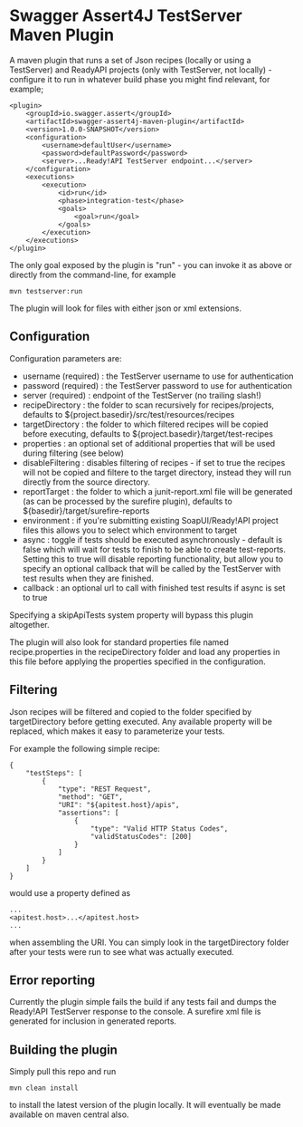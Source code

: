 # Swagger Assert4J TestServer Maven Plugin

A maven plugin that runs a set of Json recipes (locally or using a TestServer) and ReadyAPI projects (only with TestServer, not locally) - 
configure it to run in whatever build phase you might find relevant, for example;

```
<plugin>
    <groupId>io.swagger.assert</groupId>
    <artifactId>swagger-assert4j-maven-plugin</artifactId>
    <version>1.0.0-SNAPSHOT</version>
    <configuration>
        <username>defaultUser</username>
        <password>defaultPassword</password>
        <server>...Ready!API TestServer endpoint...</server>
    </configuration>
    <executions>
        <execution>
            <id>run</id>
            <phase>integration-test</phase>
            <goals>
                <goal>run</goal>
            </goals>
        </execution>
    </executions>
</plugin>
```

The only goal exposed by the plugin is "run" - you can invoke it as above or directly from the command-line, for example

```
mvn testserver:run 
```

The plugin will look for files with either json or xml extensions.

## Configuration

Configuration parameters are:

* username (required) : the TestServer username to use for authentication
* password (required) : the TestServer password to use for authentication
* server (required) : endpoint of the TestServer (no trailing slash!)
* recipeDirectory : the folder to scan recursively for recipes/projects, defaults to ${project.basedir}/src/test/resources/recipes
* targetDirectory : the folder to which filtered recipes will be copied before executing, defaults
to ${project.basedir}/target/test-recipes
* properties : an optional set of additional properties that will be used during filtering (see below)
* disableFiltering : disables filtering of recipes - if set to true the recipes will not be copied and filtere
to the target directory, instead they will run directly from the source directory.
* reportTarget : the folder to which a junit-report.xml file will be generated (as can be processed by 
the surefire plugin), defaults to ${basedir}/target/surefire-reports
* environment : if you're submitting existing SoapUI/Ready!API project files this allows you to select which environment 
to target
* async : toggle if tests should be executed asynchronously - default is false which will wait for tests to finish 
 to be able to create test-reports. Setting this to true will disable reporting functionality, but allow you 
to specify an optional callback that will be called by the TestServer with test results when they are finished.
* callback : an optional url to call with finished test results if async is set to true 

Specifying a skipApiTests system property will bypass this plugin altogether.

The plugin will also look for standard properties file named recipe.properties in the recipeDirectory folder and
load any properties in this file before applying the properties specified in the configuration.

## Filtering

Json recipes will be filtered and copied to the folder specified by targetDirectory before getting executed. 
Any available property will be replaced, which makes it easy to parameterize your tests.

For example the following simple recipe:

```
{
    "testSteps": [
        {
            "type": "REST Request",
            "method": "GET",
            "URI": "${apitest.host}/apis",
            "assertions": [
                {
                    "type": "Valid HTTP Status Codes",
                    "validStatusCodes": [200]
                }
            ]
        }
    ]
}
```

would use a property defined as 

```
...
<apitest.host>...</apitest.host>
...
```              

when assembling the URI. You can simply look in the targetDirectory folder after your tests were run to see what was 
actually executed.

## Error reporting

Currently the plugin simple fails the build if any tests fail and dumps the Ready!API TestServer 
response to the console. A surefire xml file is generated for inclusion in generated reports.

## Building the plugin

Simply pull this repo and run 

```
mvn clean install
```

to install the latest version of the plugin locally. It will eventually be made available on maven central also.

